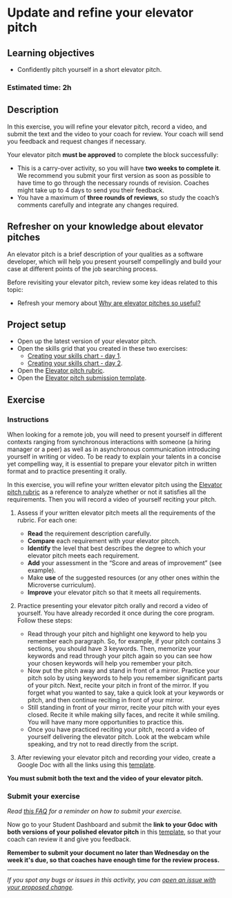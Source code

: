# Update and refine your elevator pitch

## **Learning objectives**

- Confidently pitch yourself in a short elevator pitch.

### **Estimated time: 2h**

## **Description**

In this exercise, you will refine your elevator pitch, record a video, and submit the text and the video to your coach for review. Your coach will send you feedback and request changes if necessary.

Your elevator pitch **must be approved** to complete the block successfully:

- This is a carry-over activity, so you will have **two weeks to complete it**. We recommend you submit your first version as soon as possible to have time to go through the necessary rounds of revision. Coaches might take up to 4 days to send you their feedback.
- You have a maximum of **three rounds of reviews**, so study the coach’s comments carefully and integrate any changes required.

## Refresher on your knowledge about elevator pitches

An elevator pitch is a brief description of your qualities as a software developer, which will help you present yourself compellingly and build your case at different points of the job searching process. 

Before revisiting your elevator pitch, review some key ideas related to this topic:

- Refresh your memory about [Why are elevator pitches so useful?](https://github.com/microverseinc/curriculum-professional-skills/blob/main/interviewing/why-are-elevator-pitches-so-useful.md)

## Project setup

- Open up the latest version of your elevator pitch.
- Open the skills grid that you created in these two exercises:
    - [Creating your skills chart - day 1](https://github.com/microverseinc/curriculum-professional-skills/blob/main/job-search/JSR-create-your-skills-chart-day-1.md).
    - [Creating your skills chart - day 2](https://github.com/microverseinc/curriculum-professional-skills/blob/main/job-search/JSR-create-your-skills-chart-day2.md).
- Open the [Elevator pitch rubric](https://docs.google.com/document/d/1w8Gxw9lJka3lbh4meLGBUdnrawSlga7ZMZW8Eelobrw/edit?usp=sharing).
- Open the [Elevator pitch submission template](https://docs.google.com/document/d/16j_HVpFr-RKStdTTQMeRc7omu1H3SklkMOMmRUHXQP8/edit?usp=sharing).

## **Exercise**

### **Instructions**

When looking for a remote job, you will need to present yourself in different contexts ranging from synchronous interactions with someone (a hiring manager or a peer) as well as in asynchronous communication introducing yourself in writing or video. To be ready to explain your talents in a concise yet compelling way, it is essential to prepare your elevator pitch in written format and to practice presenting it orally.

In this exercise, you will refine your written elevator pitch using the [Elevator pitch rubric](https://docs.google.com/document/d/1w8Gxw9lJka3lbh4meLGBUdnrawSlga7ZMZW8Eelobrw/edit?usp=sharing) as a reference to analyze whether or not it satisfies all the requirements. Then you will record a video of yourself reciting your pitch. 

1. Assess if your written elevator pitch meets all the requirements of the rubric. For each one:
    - **Read** the requirement description carefully.
    - **Compare** each requirement with your elevator pitcch.
    - **Identify** the level that best describes the degree to which your elevator pitch meets each requirement.
    - **Add** your assessment in the “Score and areas of improvement” (see example).
    - Make **use** of the suggested resources (or any other ones within the Microverse curriculum).
    - **Improve** your elevator pitch so that it meets all requirements.
2. Practice presenting your elevator pitch orally and record a video of yourself. You have already recorded it once during the core program. Follow these steps:
    - Read through your pitch and highlight one keyword to help you remember each paragraph. So, for example, if your pitch contains 3 sections, you should have 3 keywords. Then, memorize your keywords and read through your pitch again so you can see how your chosen keywords will help you remember your pitch.
    - Now put the pitch away and stand in front of a mirror. Practice your pitch solo by using keywords to help you remember significant parts of your pitch. Next, recite your pitch in front of the mirror. If you forget what you wanted to say, take a quick look at your keywords or pitch, and then continue reciting in front of your mirror.
    - Still standing in front of your mirror, recite your pitch with your eyes closed. Recite it while making silly faces, and recite it while smiling. You will have many more opportunities to practice this.
    - Once you have practiced reciting your pitch, record a video of yourself delivering the elevator pitch. Look at the webcam while speaking, and try not to read directly from the script.

3. After reviewing your elevator pitch and recording your video, create a Google Doc with all the links using this [template](https://docs.google.com/document/d/16j_HVpFr-RKStdTTQMeRc7omu1H3SklkMOMmRUHXQP8/edit#).

**You must submit both the text and the video of your elevator pitch.**

### Submit your exercise

*Read [this FAQ](https://microverse.zendesk.com/hc/en-us/articles/360061344234) for a reminder on how to submit your exercise.*

Now go to your Student Dashboard and submit the **link to your Gdoc with both versions of your polished elevator pitch** in this [template](https://docs.google.com/document/d/16j_HVpFr-RKStdTTQMeRc7omu1H3SklkMOMmRUHXQP8/edit#), so that your coach can review it and give you feedback.

**Remember to submit your document no later than Wednesday on the week it's due, so that coaches have enough time for the review process.**

---

*If you spot any bugs or issues in this activity, you can [open an issue with your proposed change](https://github.com/microverseinc/curriculum-transversal-skills/blob/main/git-github/articles/open_issue.md).*
